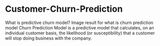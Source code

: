 # Customer-Churn-Prediction
What is predictive churn model?
Image result for what is churn prediction model
Churn Prediction Model is a predictive model that calculates, on an individual customer basis, the likelihood (or susceptibility) that a customer will stop doing business with the company.
